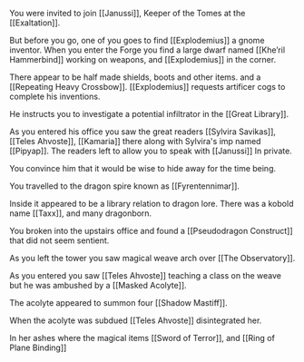 You were invited to join [[Janussi]], Keeper of the Tomes at the [[Exaltation]].

But before you go, one of you goes to find [[Explodemius]] a gnome inventor. When you enter the Forge you find a large dwarf named [[Khe’ril Hammerbind]] working on weapons, and [[Explodemius]] in the corner.

There appear to be half made shields, boots and other items. and a [[Repeating Heavy Crossbow]]. 
[[Explodemius]] requests artificer cogs to complete his inventions.

He instructs you to investigate a potential infiltrator in the [[Great Library]].

As you entered his office you saw the great readers [[Sylvira Savikas]], [[Teles Ahvoste]], [[Kamaria]] there along with Sylvira's imp named [[Pipyap]]. The readers left to allow you to speak with [[Janussi]] In private.

You convince him that it would be wise to hide away for the time being.

You travelled to the dragon spire known as [[Fyrentennimar]]. 

Inside it appeared to be a library relation to dragon lore. There was a kobold name [[Taxx]], and many dragonborn.

You broken into the upstairs office and found a [[Pseudodragon Construct]] that did not seem sentient.

As you left the tower you saw magical weave arch over [[The Observatory]].

As you entered you saw [[Teles Ahvoste]] teaching a class on the weave but he was ambushed by a [[Masked Acolyte]].

The acolyte appeared to summon four [[Shadow Mastiff]].

When the acolyte was subdued [[Teles Ahvoste]] disintegrated her.

In her ashes where the magical items [[Sword of Terror]], and [[Ring of Plane Binding]]



